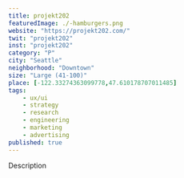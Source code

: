 ```yaml
---
title: projekt202
featuredImage: ./-hamburgers.png
website: "https://projekt202.com/"
twit: "projekt202"
inst: "projekt202"
category: "P"
city: "Seattle"
neighborhood: "Downtown"
size: "Large (41-100)"
place: [-122.33274363099778,47.610178707011485]
tags:
    - ux/ui
    - strategy
    - research
    - engineering
    - marketing
    - advertising
published: true
---
```


Description
